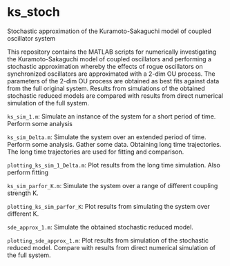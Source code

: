 # ks_stoch
Stochastic approximation of the Kuramoto-Sakaguchi model of coupled oscillator system


This repository contains the MATLAB scripts for numerically investigating the Kuramoto-Sakaguchi model of
coupled oscillators and performing a stochastic approximation whereby the effects of rogue oscillators on
synchronized oscillators are approximated with a 2-dim OU process. The parameters of the 2-dim OU process 
are obtained as best fits against data from the full original system. Results from simulations of the obtained
stochastic reduced models are compared with results from direct numerical simulation of the full system.


`ks_sim_1.m`: Simulate an instance of the system for a short period of time. Perform some analysis

`ks_sim_Delta.m`: Simulate the system over an extended period of time. Perform some analysis. Gather some data.
Obtaining long time trajectories. The long time trajectories are used for fitting and comparison.

`plotting_ks_sim_1_Delta.m`: Plot results from the long time simulation. Also perform fitting

`ks_sim_parfor_K.m`: Simulate the system over a range of different coupling strength K.

`plotting_ks_sim_parfor_K`: Plot results from simulating the system over different K.

`sde_approx_1.m`: Simulate the obtained stochastic reduced model.

`plotting_sde_approx_1.m`: Plot results from simulation of the stochastic reduced model. Compare with results from 
direct numerical simulation of the full system.
